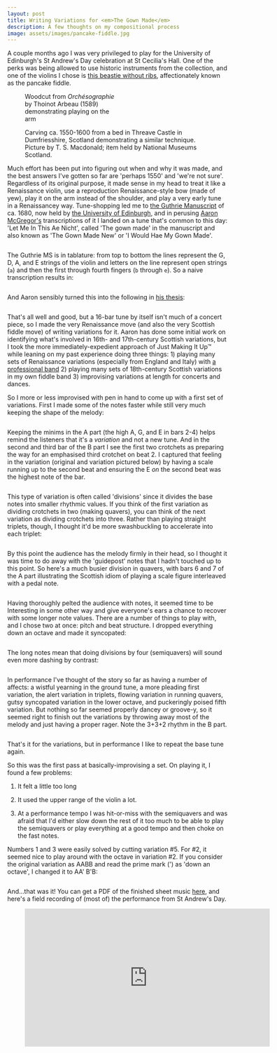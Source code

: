 ```yaml
---
layout: post
title: Writing Variations for <em>The Gown Made</em>
description: A few thoughts on my compositional process
image: assets/images/pancake-fiddle.jpg
---
```


A couple months ago I was very privileged to play for the University of Edinburgh's St Andrew's Day celebration at St
Cecilia's Hall. One of the perks was being allowed to use historic instruments from the collection, and one of the
violins I chose is [this beastie without ribs](https://collections.ed.ac.uk/stcecilias/record/96158), affectionately
known as the pancake fiddle.

<div class="image image-row">
  <figure class="half-image">
    <img src="/assets/images/orchesographie-fiddle.png" alt="" />
    <figcaption style='max-width: 220px'>Woodcut from <em>Orchésographie</em> by Thoinot Arbeau (1589) demonstrating playing on the arm</figcaption>
  </figure>
  <figure class="half-image">
    <img src="/assets/images/threave-castle-fiddle.jpg" alt="" />
    <figcaption>Carving ca. 1550-1600 from a bed in Threave Castle in Dumfriesshire, Scotland demonstrating a similar
    technique. Picture by T. S. Macdonald; item held by National Museums Scotland.</figcaption>
  </figure>
</div>

<div class="image">
</div>

Much effort has been put into figuring out when and why it was made, and the best answers I've gotten so far are
'perhaps 1550' and 'we're not sure'. Regardless of its original purpose, it made sense in my head to treat it like a
Renaissance violin, use a reproduction Renaissance-style bow (made of yew), play it on the arm instead of the shoulder,
and play a very early tune in a Renaissancey way. Tune-shopping led me to [the Guthrie Manuscript](https://hms.scot/manuscripts/sources/6/)
of ca. 1680, now held by [the University of
Edinburgh](https://images.is.ed.ac.uk/luna/servlet/detail/UoEwmm~2~2~55863~103592:Sermons-by-Mr--James-Guthrie%2C-1650-?qvq=q:repro_title%3D%22Sermons%20by%20Mr.%20James%20Guthrie%2C%201650-60%22&mi=1&trs=10),
and in perusing [Aaron McGregor's](https://fillocksfiddlers.com/) transcriptions of it I landed on a tune that's common
to this day: 'Let Me In This Ae Nicht', called 'The gown made' in the manuscript and also known as 'The Gown Made New'
or 'I Would Hae My Gown Made'.

<span class="image">
  <img src="/assets/images/gown-made-guthrie.png" alt="" />
</span>

The Guthrie MS is in tablature: from top to bottom the lines represent the G, D, A, and E strings of the violin and
letters on the line represent open strings (`a`) and then the first through fourth fingers (`b` through `e`). So a naive
transcription results in:


<span class="image">
  <img src="/assets/images/gown-made-transcription.png" alt="" />
</span>

And Aaron sensibly turned this into the following in [his thesis](https://theses.gla.ac.uk/81749/):


<span class="image">
  <img src="/assets/images/gown-made-mcgregor.png" alt="" />
</span>

That's all well and good, but a 16-bar tune by itself isn't much of a concert piece, so I made the very Renaissance move
(and also the very Scottish fiddle move) of writing variations for it. Aaron has done some initial work on identifying
what's involved in 16th- and 17th-century Scottish variations, but I took the more immediately-expedient approach of
Just Making It Up™ while leaning on my past experience doing three things: 1) playing many sets of Renaissance
variations (especially from England and Italy) with [a professional band](https://www.newberryconsort.org/) 2) playing
many sets of 18th-century Scottish variations in my own fiddle band 3) improvising variations at length for concerts and
dances.

So I more or less improvised with pen in hand to come up with a first set of variations. First I made some of the notes
faster while still very much keeping the shape of the melody:


<span class="imagemain">
  <img src="/assets/images/gown-made-var-1.png" alt="" />
</span>

Keeping the minims in the A part (the high A, G, and E in bars 2-4) helps remind the listeners that it's a *variation* and
not a new tune. And in the second and third bar of the B part I see the first two crotchets as preparing the way for an emphasised
third crotchet on beat 2. I captured that feeling in the variation (original and variation pictured below) by having a scale running up to
the second beat and ensuring the E *on* the second beat was the highest note of the bar.

<span class="imagemain">
  <img src="/assets/images/gown-made-var-1-gesture.png" alt="" />
</span>

This type of variation is often called 'divisions' since it divides the base notes into smaller rhythmic values. If you
think of the first variation as dividing crotchets in two (making quavers), you can think of the next variation as
dividing crotchets into three. Rather than playing straight triplets, though, I thought it'd be more swashbuckling to
accelerate into each triplet:

<span class="imagemain">
  <img src="/assets/images/gown-made-var-2.png" alt="" />
</span>

By this point the audience has the melody firmly in their head, so I thought it was time to do away with the 'guidepost'
notes that I hadn't touched up to this point. So here's a much busier division in quavers, with bars 6 and 7 of the A
part illustrating the Scottish idiom of playing a scale figure interleaved with a pedal note.

<span class="imagemain">
  <img src="/assets/images/gown-made-var-3.png" alt="" />
</span>

Having thoroughly pelted the audience with notes, it seemed time to be Interesting in some other way and give everyone's
ears a chance to recover with some longer note values. There are a number of things to play with, and I chose two at
once: pitch and beat structure. I dropped everything down an octave and made it syncopated:

<span class="imagemain">
  <img src="/assets/images/gown-made-var-4.png" alt="" />
</span>

The long notes mean that doing divisions by four (semiquavers) will sound even more dashing by contrast:

<span class="imagemain">
  <img src="/assets/images/gown-made-var-5.png" alt="" />
</span>

In performance I've thought of the story so far as having a number of affects: a wistful yearning in the ground
tune, a more pleading first variation, the alert variation in triplets, flowing variation in running quavers, gutsy
syncopated variation in the lower octave, and puckeringly poised fifth variation. But nothing so far seemed properly
dancey or groove-y, so it seemed right to finish out the variations by throwing away most of the melody and just having
a proper rager. Note the 3+3+2 rhythm in the B part.

<span class="imagemain">
  <img src="/assets/images/gown-made-var-6.png" alt="" />
</span>

That's it for the variations, but in performance I like to repeat the base tune again.

So this was the first pass at basically-improvising a set. On playing it, I found a few problems:

1. It felt a little too long

2. It used the upper range of the violin a lot.

3. At a performance tempo I was hit-or-miss with the semiquavers and was afraid that I'd either slow down the rest of it
   too much to be able to play the semiquavers or play everything at a good tempo and then choke on the fast notes.

Numbers 1 and 3 were easily solved by cutting variation #5. For #2, it seemed nice to play around with the octave in
variation #2. If you consider the original variation as AABB and read the prime mark (') as 'down an octave', I changed
it to AA' B'B:

<span class="imagemain">
  <img src="/assets/images/gown-made-var-2-octaves.png" alt="" />
</span>

And…that was it! You can get a PDF of the finished sheet music [here](/assets/sheet-music/gown-made.pdf), and here's
a field recording of (most of) the performance from St Andrew's Day.

<div class="video-player">
  <figure>
    <iframe width="560" height="315" src="https://www.youtube.com/embed/n64Ag2HqVAo" title="YouTube video player" frameborder="0" allow="accelerometer; autoplay; clipboard-write; encrypted-media; gyroscope; picture-in-picture" allowfullscreen></iframe>
  </figure>
</div>
